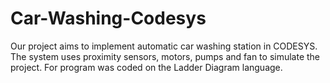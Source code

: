 # Car-Washing-Codesys
Our project aims to implement automatic car washing station in CODESYS. The system uses proximity sensors, motors, pumps and fan to simulate the project. For program was coded on the Ladder Diagram language.
